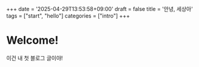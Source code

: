 +++
date = '2025-04-29T13:53:58+09:00'
draft = false
title = '안녕, 세상아'
tags = ["start", "hello"]
categories = ["intro"]
+++

# Welcome!

이건 내 첫 블로그 글이야!
